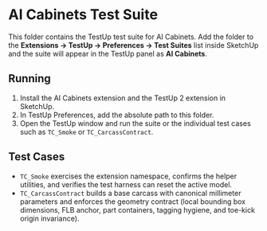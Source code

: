 # AI Cabinets Test Suite

This folder contains the TestUp test suite for AI Cabinets. Add the folder to the
**Extensions → TestUp → Preferences → Test Suites** list inside SketchUp and the
suite will appear in the TestUp panel as **AI Cabinets**.

## Running
1. Install the AI Cabinets extension and the TestUp 2 extension in SketchUp.
2. In TestUp Preferences, add the absolute path to this folder.
3. Open the TestUp window and run the suite or the individual test cases such as
   `TC_Smoke` or `TC_CarcassContract`.

## Test Cases

* `TC_Smoke` exercises the extension namespace, confirms the helper utilities, and
  verifies the test harness can reset the active model.
* `TC_CarcassContract` builds a base carcass with canonical millimeter parameters
  and enforces the geometry contract (local bounding box dimensions, FLB anchor,
  part containers, tagging hygiene, and toe-kick origin invariance).

